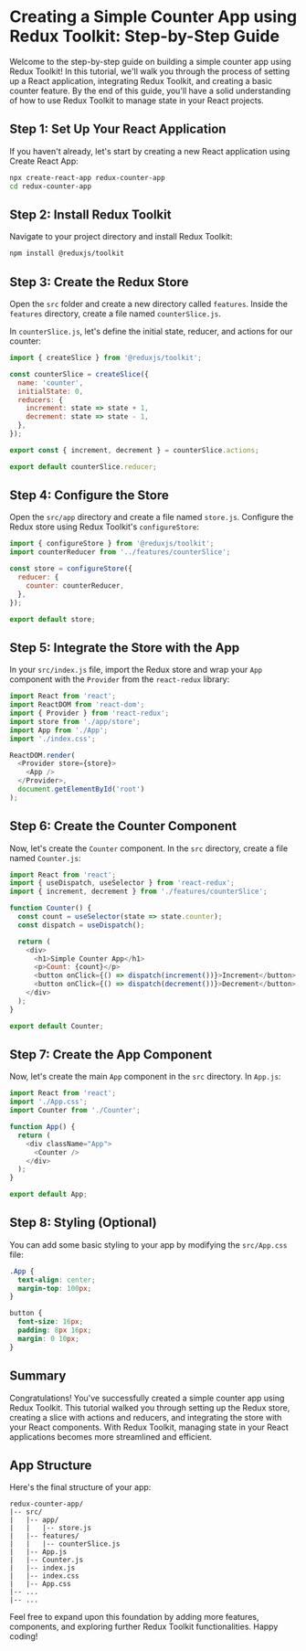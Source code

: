 # Creating a Simple Counter App using Redux Toolkit: Step-by-Step Guide

Welcome to the step-by-step guide on building a simple counter app using Redux Toolkit! In this tutorial, we'll walk you through the process of setting up a React application, integrating Redux Toolkit, and creating a basic counter feature. By the end of this guide, you'll have a solid understanding of how to use Redux Toolkit to manage state in your React projects.

## Step 1: Set Up Your React Application

If you haven't already, let's start by creating a new React application using Create React App:

```bash
npx create-react-app redux-counter-app
cd redux-counter-app
```

## Step 2: Install Redux Toolkit

Navigate to your project directory and install Redux Toolkit:

```bash
npm install @reduxjs/toolkit
```

## Step 3: Create the Redux Store

Open the `src` folder and create a new directory called `features`. Inside the `features` directory, create a file named `counterSlice.js`.

In `counterSlice.js`, let's define the initial state, reducer, and actions for our counter:

```javascript
import { createSlice } from '@reduxjs/toolkit';

const counterSlice = createSlice({
  name: 'counter',
  initialState: 0,
  reducers: {
    increment: state => state + 1,
    decrement: state => state - 1,
  },
});

export const { increment, decrement } = counterSlice.actions;

export default counterSlice.reducer;
```

## Step 4: Configure the Store

Open the `src/app` directory and create a file named `store.js`. Configure the Redux store using Redux Toolkit's `configureStore`:

```javascript
import { configureStore } from '@reduxjs/toolkit';
import counterReducer from '../features/counterSlice';

const store = configureStore({
  reducer: {
    counter: counterReducer,
  },
});

export default store;
```

## Step 5: Integrate the Store with the App

In your `src/index.js` file, import the Redux store and wrap your `App` component with the `Provider` from the `react-redux` library:

```javascript
import React from 'react';
import ReactDOM from 'react-dom';
import { Provider } from 'react-redux';
import store from './app/store';
import App from './App';
import './index.css';

ReactDOM.render(
  <Provider store={store}>
    <App />
  </Provider>,
  document.getElementById('root')
);
```

## Step 6: Create the Counter Component

Now, let's create the `Counter` component. In the `src` directory, create a file named `Counter.js`:

```javascript
import React from 'react';
import { useDispatch, useSelector } from 'react-redux';
import { increment, decrement } from './features/counterSlice';

function Counter() {
  const count = useSelector(state => state.counter);
  const dispatch = useDispatch();

  return (
    <div>
      <h1>Simple Counter App</h1>
      <p>Count: {count}</p>
      <button onClick={() => dispatch(increment())}>Increment</button>
      <button onClick={() => dispatch(decrement())}>Decrement</button>
    </div>
  );
}

export default Counter;
```

## Step 7: Create the App Component

Now, let's create the main `App` component in the `src` directory. In `App.js`:

```javascript
import React from 'react';
import './App.css';
import Counter from './Counter';

function App() {
  return (
    <div className="App">
      <Counter />
    </div>
  );
}

export default App;
```

## Step 8: Styling (Optional)

You can add some basic styling to your app by modifying the `src/App.css` file:

```css
.App {
  text-align: center;
  margin-top: 100px;
}

button {
  font-size: 16px;
  padding: 8px 16px;
  margin: 0 10px;
}
```

## Summary

Congratulations! You've successfully created a simple counter app using Redux Toolkit. This tutorial walked you through setting up the Redux store, creating a slice with actions and reducers, and integrating the store with your React components. With Redux Toolkit, managing state in your React applications becomes more streamlined and efficient.

## App Structure

Here's the final structure of your app:

```
redux-counter-app/
|-- src/
|   |-- app/
|   |   |-- store.js
|   |-- features/
|   |   |-- counterSlice.js
|   |-- App.js
|   |-- Counter.js
|   |-- index.js
|   |-- index.css
|   |-- App.css
|-- ...
|-- ...
```

Feel free to expand upon this foundation by adding more features, components, and exploring further Redux Toolkit functionalities. Happy coding!
